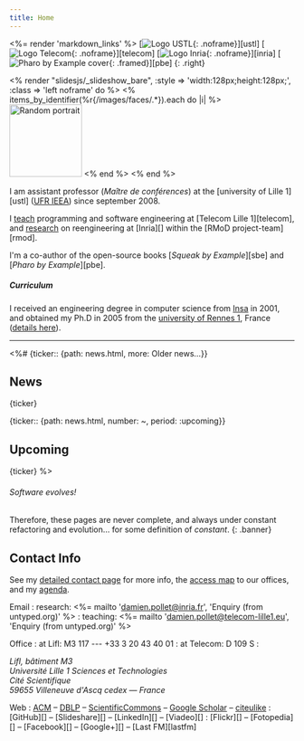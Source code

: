 ```yaml
---
title: Home
---
```

<%= render 'markdown_links' %>
[![Logo USTL](/images/ustl-128.jpg){: .noframe}][ustl]
[![Logo Telecom](/images/telecom-128.png){: .noframe}][telecom]
[![Logo Inria](/images/inria-128.png){: .noframe}][inria]
[![Pharo by Example cover](/images/pbe-128.jpg){: .framed}][pbe]
{: .right}

<% render "slidesjs/_slideshow_bare", :style => 'width:128px;height:128px;', :class => 'left noframe' do %>
  <% items_by_identifier(%r{/images/faces/.*}).each do |i| %>
    <img class='slide' src="<%= relative_path_to i %>" title="<%= i[:title] %>" alt="Random portrait" width="128"/>
  <% end %>
<% end %>

I am assistant professor (*Maître de conférences*) at the [university of Lille 1][ustl] ([UFR IEEA][ieea]) since september 2008.

I [teach](/teaching/) programming and software engineering at [Telecom Lille 1][telecom],
and [research](/research/) on reengineering at [Inria][] within the [RMoD project-team][rmod].

I'm a co-author of the open-source books [*Squeak by Example*][sbe] and [*Pharo by Example*][pbe].

##### Curriculum
I received an engineering degree in computer science from [Insa][] in 2001, and obtained my Ph.D in 2005 from the [university of Rennes 1][rennes1], France ([details here](curriculum.html)).

[ieea]: http://ieea.univ-lille1.fr "Unité de Formation et de Recherche d’Informatique, Électronique, Électrotechnique et Automatique"
[insa]: http://www.insa-rennes.fr/?LangueID=2 "Institut National des Sciences Appliquées"
[rennes1]: http://www.univ-rennes1.fr/english/

----

<%#
{ticker:: {path: news.html, more: Older news…}}
## News
{ticker}

{ticker:: {path: news.html, number: ~, period: :upcoming}}
## Upcoming
{ticker}
%>

###### Software evolves!
Therefore, these pages are never complete, and always under constant refactoring and evolution… for some definition of *constant*.
{: .banner}


## Contact Info

See my [detailed contact page](contact.html) for more info, the [access map](contact.html#map) to our offices, and my [agenda](contact.html#agenda).

Email
: research: <%= mailto 'damien.pollet@inria.fr', 'Enquiry (from untyped.org)' %>
: teaching: <%= mailto 'damien.pollet@telecom-lille1.eu', 'Enquiry (from untyped.org)' %>

Office
: at Lifl: M3&nbsp;117 --- +33&nbsp;3&nbsp;20&nbsp;43&nbsp;40&nbsp;01
: at Telecom: D&nbsp;109&nbsp;S
: <address>
    Lifl, bâtiment M3<br/>
    Université Lille 1 Sciences et Technologies<br/>
    Cité Scientifique<br/>
    59655 Villeneuve d'Ascq cedex — France
  </address>

Web
: [ACM](http://portal.acm.org/author_page.cfm?id=81100098681 "Association for Computing Machinery")
  – [DBLP](http://www.informatik.uni-trier.de/~ley/db/indices/a-tree/p/Pollet:Damien.html)
  – [ScientificCommons](http://en.scientificcommons.org/damien_pollet)
  – [Google Scholar](http://scholar.google.com/scholar?q=damien%20pollet)
  – [citeulike](http://www.citeulike.org/user/dpollet)
: [GitHub][]
  – [Slideshare][]
  – [LinkedIn][]
  – [Viadeo][]
: [Flickr][]
  – [Fotopedia][]
  – [Facebook][]
  – [Google+][]
  – [Last FM][lastfm]

